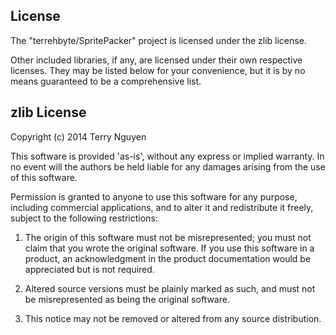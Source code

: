 License
--
The "terrehbyte/SpritePacker" project is licensed under the zlib license.

Other included libraries, if any, are licensed under their own respective licenses.
They may be listed below for your convenience, but it is by no means guaranteed to be
a comprehensive list.

zlib License
--

Copyright (c) 2014 Terry Nguyen

This software is provided 'as-is', without any express or implied
warranty. In no event will the authors be held liable for any damages
arising from the use of this software.

Permission is granted to anyone to use this software for any purpose,
including commercial applications, and to alter it and redistribute it
freely, subject to the following restrictions:

  1. The origin of this software must not be misrepresented; you must not
  claim that you wrote the original software. If you use this software
  in a product, an acknowledgment in the product documentation would be
  appreciated but is not required.

  2. Altered source versions must be plainly marked as such, and must not be
  misrepresented as being the original software.

  3. This notice may not be removed or altered from any source
  distribution.
